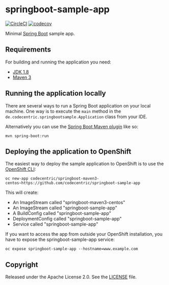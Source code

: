 # springboot-sample-app

[![CircleCI](https://dl.circleci.com/status-badge/img/circleci/NuJSbQxVgDP5yVbRSqcrhg/LpeS6ish8MmZy4vwcMGLLS/tree/main.svg?style=svg)](https://dl.circleci.com/status-badge/redirect/circleci/NuJSbQxVgDP5yVbRSqcrhg/LpeS6ish8MmZy4vwcMGLLS/tree/main)
[![codecov](https://codecov.io/gh/dakiethkinson/photo-app/graph/badge.svg?token=R1HSUWKL0G)](https://codecov.io/gh/dakiethkinson/photo-app)

 
Minimal [Spring Boot](http://projects.spring.io/spring-boot/) sample app.

## Requirements

For building and running the application you need:

- [JDK 1.8](http://www.oracle.com/technetwork/java/javase/downloads/jdk8-downloads-2133151.html)
- [Maven 3](https://maven.apache.org)

## Running the application locally

There are several ways to run a Spring Boot application on your local machine. One way is to execute the `main` method in the `de.codecentric.springbootsample.Application` class from your IDE.

Alternatively you can use the [Spring Boot Maven plugin](https://docs.spring.io/spring-boot/docs/current/reference/html/build-tool-plugins-maven-plugin.html) like so:

```shell
mvn spring-boot:run
```

## Deploying the application to OpenShift

The easiest way to deploy the sample application to OpenShift is to use the [OpenShift CLI](https://docs.openshift.org/latest/cli_reference/index.html):

```shell
oc new-app codecentric/springboot-maven3-centos~https://github.com/codecentric/springboot-sample-app
```

This will create:

* An ImageStream called "springboot-maven3-centos"
* An ImageStream called "springboot-sample-app"
* A BuildConfig called "springboot-sample-app"
* DeploymentConfig called "springboot-sample-app"
* Service called "springboot-sample-app"

If you want to access the app from outside your OpenShift installation, you have to expose the springboot-sample-app service:

```shell
oc expose springboot-sample-app --hostname=www.example.com
```

## Copyright

Released under the Apache License 2.0. See the [LICENSE](https://github.com/codecentric/springboot-sample-app/blob/master/LICENSE) file.